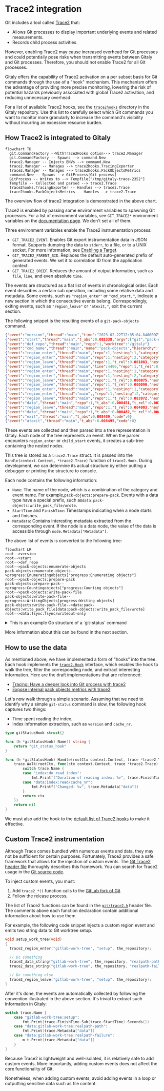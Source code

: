 # Trace2 integration

Git includes a tool called [Trace2](https://git-scm.com/docs/api-trace2) that:

- Allows Git processes to display important underlying events and related
  measurements.
- Records child process activities.

However, enabling Trace2 may cause increased overhead for Git processes and could
potentially pose risks when transmitting events between Gitaly and Git processes.
Therefore, you should not enable Trace2 for all Git processes.

Gitaly offers the capability of Trace2 activation on a per subset basis for Git
commands through the use of a "hook" mechanism. This mechanism offers the
advantage of providing more precise monitoring, lowering the risk of potential
hazards previously associated with global Trace2 activation, and reducing
unnecessary overhead.

For a list of available Trace2 hooks, see the
[`trace2hooks`](https://gitlab.com/gitlab-org/gitaly/-/tree/master/internal/git/trace2hooks)
directory in the Gitaly repository. Use this list to carefully select which Git
commands you want to monitor more granularly to increase the command's
visibility without incurring an excessive resource burden.

## How Trace2 is integrated to Gitaly

```mermaid
flowchart TD
  git.CommandFactory --WithTrace2Hooks option--> trace2.Manager
  git.CommandFactory -- Spawns --> command.New
  trace2.Manager -- Injects ENVs --> command.New
  trace2.Manager -- Manages --> trace2hooks.TracingExporter
  trace2.Manager -- Manages --> trace2hooks.PackObjectsMetrics
  command.New -- Spawns --> GitProcess[Git process]
  GitProcess -- Writes to --> Tempfile["/tmp/gitaly-trace-2352"]
  Tempfile -- Collected and parsed --> trace2.Trace
  trace2hooks.TracingExporter -- Handles --> trace2.Trace
  trace2hooks.PackObjectsMetrics -- Handles --> trace2.Trace
```

The overview flow of trace2 integration is demonstrated in the above chart.

Trace2 is enabled by passing some environment variables to spawning Git
processes. For a list of environment variables, see `GIT_TRACE2*` environment
variables on the [documentation page](https://git-scm.com/docs/api-trace2).
We don't set all of them.

Three environment variables enable the Trace2 instrumentation process:

- `GIT_TRACE2_EVENT`. Enables Git export instrumentation data in JSON format.
  Supports dumping the data to `stderr`, to a file, or to a UNIX socket. For
  more information,
  see [Enabling a Target](https://git-scm.com/docs/api-trace2#_enabling_a_target).
- `GIT_TRACE2_PARENT_SID`. Replaces the default auto-generated prefix of
  generated events. We set it to correlation ID from the application context.
- `GIT_TRACE2_BRIEF`. Reduces the amount of output information, such
  as `file`, `line`, and even absolute `time`.

The events are structured as a flat list of events in chronological order. Each
event describes a certain sub operation, including some relative data and
metadata. Some events, such as `"region_enter"` or `"cmd_start,"`, indicate a new
section in which the consecutive events belong. Correspondingly, exiting events,
such as `"region_leave"` or `"atexit,"`, exit the current section.

The following snippet is the resulting events of a `git-pack-objects` command.

```json
{"event":"version","thread":"main","time":"2023-02-22T12:05:04.840009Z", "evt":"3","exe":"2.39.1"}
{"event":"start","thread":"main","t_abs":0.002338,"argv":["git","pack-objects","toon","--compression=0"]}
{"event":"def_repo","thread":"main","repo":1,"worktree":"/gitaly"}
{"event":"cmd_name","thread":"main","name":"pack-objects","hierarchy":"pack-objects"}
{"event":"region_enter","thread":"main","repo":1,"nesting":1,"category":"pack-objects","label":"enumerate-objects"}
{"event":"region_enter","thread":"main","repo":1,"nesting":2,"category":"progress","label":"Enumerating objects"}
{"event":"region_leave","thread":"main","repo":1,"t_rel":0.001083,"nesting":2,"category":"progress","label":"Enumerating objects"}
{"event":"region_leave","thread":"main","line":4490,"repo":1,"t_rel":0.001435,"nesting":1,"category":"pack-objects","label":"enumerate-objects"}
{"event":"region_enter","thread":"main","repo":1,"nesting":1,"category":"pack-objects","label":"prepare-pack"}
{"event":"region_enter","thread":"main","repo":1,"nesting":2,"category":"progress","label":"Counting objects"}
{"event":"region_leave","thread":"main","repo":1,"t_rel":0.000075,"nesting":2,"category":"progress","label":"Counting objects"}
{"event":"region_leave","thread":"main","repo":1,"t_rel":0.000090,"nesting":1,"category":"pack-objects","label":"prepare-pack"}
{"event":"region_enter","thread":"main","repo":1,"nesting":1,"category":"pack-objects","label":"write-pack-file"}
{"event":"region_enter","thread":"main",,"repo":1,"nesting":2,"category":"progress","label":"Writing objects"}
{"event":"region_leave","thread":"main","repo":1,"t_rel":0.003972,"nesting":2,"category":"progress","label":"Writing objects"}
{"event":"data","thread":"main","repo":1,"t_abs":0.008451,"t_rel":0.003996,"nesting":2,"category":"pack-objects","key":"write_pack_file/wrote","value":"1"}
{"event":"region_leave","thread":"main","repo":1,"t_rel":0.004003,"nesting":1,"category":"pack-objects","label":"write-pack-file"}
{"event":"data","thread":"main","repo":1,"t_abs":0.008482,"t_rel":0.008482,"nesting":1,"category":"fsync","key":"fsync/writeout-only","value":"2"}
{"event":"exit","thread":"main","t_abs":0.008489,"code":0}
{"event":"atexit","thread":"main","t_abs":0.008495,"code":0}
```

These events are collected and then parsed into a tree representation in Gitaly.
Each node of the tree represents an event. When the parser
encounters `region_enter` or `child_start` events, it creates a sub-tree containing
the nested nodes.

This tree is stored as a `trace2.Trace` struct. It is passed
into the `Handle(context.Context, *trace2.Trace)` function of `trace2.Hook`.
During development, we can determine its actual structure by either putting a
debugger or printing the structure to console.

Each node contains the following information:

- `Name`: The name of the node, which is a combination of the category and event
  name. For example,`pack-objects:prepare-pack`. Events with a data type have a
  special prefix, such as`data:pack-objects:write_pack_file/wrote`.
- `StartTime` and `FinishTime`: Timestamps indicating when a node starts and
  finishes.
- `Metadata`: Contains interesting metadata extracted from the corresponding
  event. If the node is a data node, the value of the data is accessible
  through `node.Metadata["Metadata"]`.

The above list of events is converted to the following tree:

```mermaid
flowchart LR
root-->version
root-->start
root-->def_repo
root-->pack-objects:enumerate-objects
pack-objects:enumerate-objects-->progress:Enumeratingobjects["progress:Enumerating objects"]
root-->pack-objects:prepare-pack
pack-objects:prepare-pack-->progress:Countingobjects["progress:Counting objects"]
root-->pack-objects:write-pack-file
pack-objects:write-pack-file-->progress:WritingObjects[progress:Writing objects]
pack-objects:write-pack-file-->data:pack-objects:write_pack_file[data:pack-objects:write_pack_file/wrote]
root-->data:fsync:fsync/writeout-only
```

<details>
<summary>This is an example Go structure of a `git-status` command</summary>

```plaintext
(*trace2.Trace)(0x1400031e2d0)({
 Name: (string) (len=4) "root",
 StartTime: (time.Time) 2023-02-21 08:10:10.668546 +0000 UTC,
 FinishTime: (time.Time) 2023-02-21 08:10:10.687877 +0000 UTC,
 Metadata: (map[string]string) (len=1) {
  (string) (len=4) "code": (string) (len=1) "0"
 },
 Children: ([]*trace2.Trace) (len=13 cap=16) {
  (*trace2.Trace)(0x1400031e360)({
   Name: (string) (len=7) "version",
   StartTime: (time.Time) 2023-02-21 08:10:10.668546 +0000 UTC,
   FinishTime: (time.Time) 2023-02-21 08:10:10.668546 +0000 UTC,
   Metadata: (map[string]string) <nil>,
  }),
  (*trace2.Trace)(0x1400031e3f0)({
   Name: (string) (len=5) "start",
   StartTime: (time.Time) 2023-02-21 08:10:10.668546 +0000 UTC,
   FinishTime: (time.Time) 2023-02-21 08:10:10.668546 +0000 UTC,
   Metadata: (map[string]string) (len=1) {
    (string) (len=4) "argv": (string) (len=10) "git status"
   },
  }),
  (*trace2.Trace)(0x1400031e480)({
   Name: (string) (len=8) "def_repo",
   StartTime: (time.Time) 2023-02-21 08:10:10.668546 +0000 UTC,
   FinishTime: (time.Time) 2023-02-21 08:10:10.668546 +0000 UTC,
   Metadata: (map[string]string) <nil>,
  }),
  (*trace2.Trace)(0x1400031e510)({
   Name: (string) (len=19) "index:do_read_index",
   StartTime: (time.Time) 2023-02-21 08:10:10.668546 +0000 UTC,
   FinishTime: (time.Time) 2023-02-21 08:10:10.668546 +0000 UTC,
   Metadata: (map[string]string) (len=1) {
    (string) (len=3) "msg": (string) (len=10) ".git/index"
   },
   Children: ([]*trace2.Trace) (len=3 cap=4) {
    (*trace2.Trace)(0x1400031e5a0)({
     Name: (string) (len=15) "cache_tree:read",
     StartTime: (time.Time) 2023-02-21 08:10:10.668546 +0000 UTC,
     FinishTime: (time.Time) 2023-02-21 08:10:10.668546 +0000 UTC,
    }),
    (*trace2.Trace)(0x1400031e630)({
     Name: (string) (len=23) "data:index:read/version",
     StartTime: (time.Time) 2023-02-21 08:10:10.668546 +0000 UTC,
     FinishTime: (time.Time) 2023-02-21 08:10:10.668546 +0000 UTC,
     Metadata: (map[string]string) (len=1) {
      (string) (len=4) "data": (string) (len=1) "2"
     },
    }),
    (*trace2.Trace)(0x1400031e750)({
     Name: (string) (len=24) "data:index:read/cache_nr",
     StartTime: (time.Time) 2023-02-21 08:10:10.668546 +0000 UTC,
     FinishTime: (time.Time) 2023-02-21 08:10:10.668546 +0000 UTC,
     Metadata: (map[string]string) (len=1) {
      (string) (len=4) "data": (string) (len=4) "1585"
     },
    })
   },
   Depth: (int) 1
  }),
  (*trace2.Trace)(0x1400031e870)({
   Name: (string) (len=22) "progress:Refresh index",
   StartTime: (time.Time) 2023-02-21 08:10:10.668546 +0000 UTC,
   FinishTime: (time.Time) 2023-02-21 08:10:10.668546 +0000 UTC,
   Children: ([]*trace2.Trace) (len=3 cap=4) {
    (*trace2.Trace)(0x1400031e900)({
     Name: (string) (len=13) "index:preload",
     StartTime: (time.Time) 2023-02-21 08:10:10.668546 +0000 UTC,
     FinishTime: (time.Time) 2023-02-21 08:10:10.668546 +0000 UTC,
    }),
    (*trace2.Trace)(0x1400031e990)({
     Name: (string) (len=13) "index:refresh",
     StartTime: (time.Time) 2023-02-21 08:10:10.668546 +0000 UTC,
     FinishTime: (time.Time) 2023-02-21 08:10:10.668546 +0000 UTC,
    }),
    (*trace2.Trace)(0x1400031ea20)({
    ,
     Name: (string) (len=27) "data:progress:total_objects",
     StartTime: (time.Time) 2023-02-21 08:10:10.668546 +0000 UTC,
     FinishTime: (time.Time) 2023-02-21 08:10:10.668546 +0000 UTC,
     Metadata: (map[string]string) (len=1) {
      (string) (len=4) "data": (string) (len=4) "1585"
     },
    })
   },
  }),
  (*trace2.Trace)(0x1400031eb40)({
   Name: (string) (len=16) "status:worktrees",
   StartTime: (time.Time) 2023-02-21 08:10:10.668546 +0000 UTC,
   FinishTime: (time.Time) 2023-02-21 08:10:10.668546 +0000 UTC,
   Metadata: (map[string]string) <nil>,
   Children: ([]*trace2.Trace) (len=2 cap=2) {
    (*trace2.Trace)(0x1400031ebd0)({
     Name: (string) (len=10) "diff:setup",
     StartTime: (time.Time) 2023-02-21 08:10:10.668546 +0000 UTC,
     FinishTime: (time.Time) 2023-02-21 08:10:10.668546 +0000 UTC,
    }),
    (*trace2.Trace)(0x1400031ec60)({
     Name: (string) (len=24) "diff:write back to queue",
     StartTime: (time.Time) 2023-02-21 08:10:10.668546 +0000 UTC,
     FinishTime: (time.Time) 2023-02-21 08:10:10.668546 +0000 UTC,
    })
   },
  }),
  (*trace2.Trace)(0x1400031ecf0)({
   Name: (string) (len=12) "status:index",
   StartTime: (time.Time) 2023-02-21 08:10:10.668546 +0000 UTC,
   FinishTime: (time.Time) 2023-02-21 08:10:10.668546 +0000 UTC,
   Metadata: (map[string]string) <nil>,
   Children: ([]*trace2.Trace) (len=3 cap=4) {
    (*trace2.Trace)(0x1400031ed80)({
     Name: (string) (len=25) "unpack_trees:unpack_trees",
     StartTime: (time.Time) 2023-02-21 08:10:10.668546 +0000 UTC,
     FinishTime: (time.Time) 2023-02-21 08:10:10.668546 +0000 UTC,
    }),
    (*trace2.Trace)(0x1400031ee10)({
     Name: (string) (len=10) "diff:setup",
     StartTime: (time.Time) 2023-02-21 08:10:10.668546 +0000 UTC,
     FinishTime: (time.Time) 2023-02-21 08:10:10.668546 +0000 UTC,
     Metadata: (map[string]string) <nil>,
    }),
    (*trace2.Trace)(0x1400031eea0)({
     Name: (string) (len=24) "diff:write back to queue",
     StartTime: (time.Time) 2023-02-21 08:10:10.668546 +0000 UTC,
     FinishTime: (time.Time) 2023-02-21 08:10:10.668546 +0000 UTC,
    })
   },
  }),
  (*trace2.Trace)(0x1400031ef30)({
   Name: (string) (len=16) "status:untracked",
   StartTime: (time.Time) 2023-02-21 08:10:10.668546 +0000 UTC,
   FinishTime: (time.Time) 2023-02-21 08:10:10.668546 +0000 UTC,
   Children: ([]*trace2.Trace) (len=1 cap=1) {
    (*trace2.Trace)(0x1400031efc0)({
     Name: (string) (len=18) "dir:read_directory",
     StartTime: (time.Time) 2023-02-21 08:10:10.668546 +0000 UTC,
     FinishTime: (time.Time) 2023-02-21 08:10:10.668546 +0000 UTC,
    })
   },
  }),
  (*trace2.Trace)(0x1400031f050)({
   Name: (string) (len=25) "data:status:count/changed",
   StartTime: (time.Time) 2023-02-21 08:10:10.668546 +0000 UTC,
   FinishTime: (time.Time) 2023-02-21 08:10:10.668546 +0000 UTC,
   Metadata: (map[string]string) (len=1) {
    (string) (len=4) "data": (string) (len=1) "0"
   },
  }),
  (*trace2.Trace)(0x1400031f170)({
   Name: (string) (len=27) "data:status:count/untracked",
   StartTime: (time.Time) 2023-02-21 08:10:10.668546 +0000 UTC,
   FinishTime: (time.Time) 2023-02-21 08:10:10.668546 +0000 UTC,
   Metadata: (map[string]string) (len=1) {
    (string) (len=4) "data": (string) (len=1) "1"
   },
  }),
  (*trace2.Trace)(0x1400031f290)({
   Name: (string) (len=25) "data:status:count/ignored",
   StartTime: (time.Time) 2023-02-21 08:10:10.668546 +0000 UTC,
   FinishTime: (time.Time) 2023-02-21 08:10:10.668546 +0000 UTC,
   Metadata: (map[string]string) (len=1) {
    (string) (len=4) "data": (string) (len=1) "0"
   },
  }),
  (*trace2.Trace)(0x1400031f3b0)({
   Name: (string) (len=12) "status:print",
   StartTime: (time.Time) 2023-02-21 08:10:10.668546 +0000 UTC,
   FinishTime: (time.Time) 2023-02-21 08:10:10.668546 +0000 UTC,
   Metadata: (map[string]string) <nil>,
  }),
  (*trace2.Trace)(0x1400031f440)({
   Name: (string) (len=35) "data_json:traverse_trees:statistics",
   StartTime: (time.Time) 2023-02-21 08:10:10.668546 +0000 UTC,
   FinishTime: (time.Time) 2023-02-21 08:10:10.668546 +0000 UTC,
   Metadata: (map[string]string) (len=1) {
    (string) (len=4) "data": (string) (len=55) "{\"traverse_trees_count\":1,\"traverse_trees_max_depth\":1}"
   },
  })
 },
}
```

</details>

More information about this can be found in the next section.

## How to use the data

As mentioned above, we have implemented a form of "hooks" into the tree. Each
hook implements
the [`trace2.Hook`](https://gitlab.com/gitlab-org/gitaly/-/blob/d15b9c84faee3eb178e7c7d9360832f26d4107a2/internal/git/trace2/hook.go#L6-6)
interface, which enables the hook to walk the tree, filter the corresponding
node, and extract interesting information. Here are the draft implementations
that are referenced:

- [Tracing: Have a deeper look into Git process with trace2](https://gitlab.com/gitlab-org/gitaly/-/merge_requests/5441/diffs)
- [Expose internal pack objects metrics with trace2](https://gitlab.com/gitlab-org/gitaly/-/merge_requests/5442/diffs)

Let's now walk through a simple scenario. Assuming that we need to identify why
a simple `git-status` command is slow, the following hook captures two things:

- Time spent reading the index.
- Index information extraction, such as `version` and `cache_nr`.

```go
type gitStatusHook struct{}

func (h *gitStatusHook) Name() string {
	return "git_status_hook"
}

func (h *gitStatusHook) Handle(rootCtx context.Context, trace *trace2.Trace) error {
	trace.Walk(rootCtx, func(ctx context.Context, trace *trace2.Trace) context.Context {
		switch trace.Name {
		case "index:do_read_index":
			fmt.Printf("Duration of reading index: %v", trace.FinishTime.Sub(trace.StartTime))
		case "data:index:read/cache_nr":
			fmt.Printf("Changed: %v", trace.Metadata["data"])
		}
		return ctx
	})
	return nil
}
```

We must also add the hook to the
[default list of Trace2 hooks](https://gitlab.com/gitlab-org/gitaly/-/blob/d15b9c84faee3eb178e7c7d9360832f26d4107a2/internal/git/command_factory.go#L90-99)
to make it effective.

## Custom Trace2 instrumentation

Although Trace comes bundled with numerous events and data, they may not be
sufficient for certain purposes. Fortunately, Trace2 provides a safe framework
that allows for the injection of custom events.
The [Git Trace2 header file](https://github.com/git/git/blob/9857273be005833c71e2d16ba48e193113e12276/trace2.h#L43)
thoroughly describes this framework. You can search for Trace2 usage in
the [Git source code](https://github.com/search?q=repo%3Agit%2Fgit+trace2_data&type=code).

To inject custom events, you must:

1. Add `trace2_*()` function calls to the
   [GitLab fork of Git](https://gitlab.com/gitlab-org/git.git).
1. Follow the release process.

The list of Trace2 functions can be found in the
[`git/trace2.h`](https://github.com/git/git/blob/9857273be005833c71e2d16ba48e193113e12276/trace2.h#L43)
header file. The comments above each function declaration contain additional
information about how to use them.

For example, the following code snippet injects a custom region event and emits
two string data to Git worktree setup.

```c
void setup_work_tree(void)
{
  trace2_region_enter("gitlab-work-tree", "setup", the_repository);

  // Do something
  trace2_data_string("gitlab-work-tree", the_repository, "realpath-path", tmp_original_cwd);
  trace2_data_string("gitlab-work-tree", the_repository, "realpath-failure", strerror(errno));

  // Do something else
  trace2_region_leave("gitlab-work-tree", "setup", the_repository);
}
```

After it's done, the events are automatically collected by following the
convention illustrated in the above section. It's trivial to extract such
information in Gitaly:

```go
switch trace.Name {
    case "gitlab-work-tree:setup":
        fmt.Print(trace.FinishTime.Sub(trace.StartTime).Seconds())
    case "data:gitlab-work-tree:realpath-path":
        fmt.Print(trace.Metadata["data"])
    case "data:gitlab-work-tree:realpath-failure":
        m t.Print(trace.Metadata["data"])
    }
}
```

Because Trace2 is lightweight and well-isolated, it is relatively safe to add
custom events. More importantly, adding custom events does not affect the
core functionality of Git.

Nonetheless, when adding custom events, avoid adding events in a loop or outputting
sensitive data such as file content.
